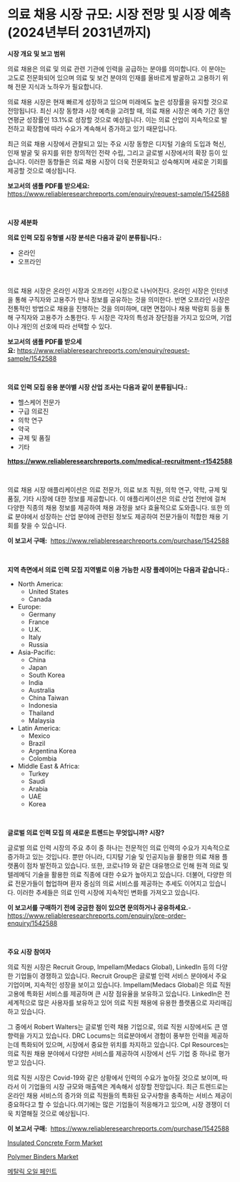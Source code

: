 <p><h1>의료 채용 시장 규모: 시장 전망 및 시장 예측 (2024년부터 2031년까지)</h1></p><p><strong>시장 개요 및 보고 범위</strong></p>
<p><p>의료 채용은 의료 및 의료 관련 기관에 인력을 공급하는 분야를 의미합니다. 이 분야는 고도로 전문화되어 있으며 의료 및 보건 분야의 인재를 올바르게 발굴하고 고용하기 위해 전문 지식과 노하우가 필요합니다.</p><p>의료 채용 시장은 현재 빠르게 성장하고 있으며 미래에도 높은 성장률을 유지할 것으로 전망됩니다. 최신 시장 동향과 시장 예측을 고려할 때, 의료 채용 시장은 예측 기간 동안 연평균 성장률인 13.1%로 성장할 것으로 예상됩니다. 이는 의료 산업이 지속적으로 발전하고 확장함에 따라 수요가 계속해서 증가하고 있기 때문입니다.</p><p>최근 의료 채용 시장에서 관찰되고 있는 주요 시장 동향은 디지털 기술의 도입과 혁신, 인재 발굴 및 유지를 위한 창의적인 전략 수립, 그리고 글로벌 시장에서의 확장 등이 있습니다. 이러한 동향들은 의료 채용 시장이 더욱 전문화되고 성숙해지며 새로운 기회를 제공할 것으로 예상됩니다.</p></p>
<p><strong>보고서의 샘플 PDF를 받으세요:</strong> <a href="https://www.reliableresearchreports.com/enquiry/request-sample/1542588">https://www.reliableresearchreports.com/enquiry/request-sample/1542588</a></p>
<p>&nbsp;</p>
<p><strong>시장 세분화</strong></p>
<p><strong>의료 인력 모집 유형별 시장 분석은 다음과 같이 분류됩니다.:</strong></p>
<p><ul><li>온라인</li><li>오프라인</li></ul></p>
<p>&nbsp;</p>
<p><p>의료 채용 시장은 온라인 시장과 오프라인 시장으로 나뉘어진다. 온라인 시장은 인터넷을 통해 구직자와 고용주가 만나 정보를 공유하는 것을 의미한다. 반면 오프라인 시장은 전통적인 방법으로 채용을 진행하는 것을 의미하며, 대면 면접이나 채용 박람회 등을 통해 구직자와 고용주가 소통한다. 두 시장은 각자의 특성과 장단점을 가지고 있으며, 기업이나 개인의 선호에 따라 선택할 수 있다.</p></p>
<p><strong>보고서의 샘플 PDF를 받으세요:</strong>&nbsp;<a href="https://www.reliableresearchreports.com/enquiry/request-sample/1542588">https://www.reliableresearchreports.com/enquiry/request-sample/1542588</a></p>
<p>&nbsp;</p>
<p><strong> 의료 인력 모집 응용 분야별 시장 산업 조사는 다음과 같이 분류됩니다.:</strong></p>
<p><ul><li>헬스케어 전문가</li><li>구급 의료진</li><li>의학 연구</li><li>약국</li><li>규제 및 품질</li><li>기타</li></ul></p>
<p><strong><a href="https://www.reliableresearchreports.com/medical-recruitment-r1542588">https://www.reliableresearchreports.com/medical-recruitment-r1542588</a></strong></p>
<p>&nbsp;</p>
<p><p>의료 채용 시장 애플리케이션은 의료 전문가, 의료 보조 직원, 의학 연구, 약학, 규제 및 품질, 기타 시장에 대한 정보를 제공합니다. 이 애플리케이션은 의료 산업 전반에 걸쳐 다양한 직종의 채용 정보를 제공하여 채용 과정을 보다 효율적으로 도와줍니다. 또한 의료 분야에서 성장하는 산업 분야에 관련된 정보도 제공하여 전문가들이 적합한 채용 기회를 찾을 수 있습니다.</p></p>
<p><strong>이 보고서 구매:</strong>&nbsp; <a href="https://www.reliableresearchreports.com/purchase/1542588">https://www.reliableresearchreports.com/purchase/1542588</a></p>
<p>&nbsp;</p>
<p><strong>지역 측면에서 의료 인력 모집 지역별로 이용 가능한 시장 플레이어는 다음과 같습니다.:</strong></p>
<p><ul>
    <li>
        North America:
        <ul>
            <li>United States</li>
            <li>Canada</li>
        </ul>
    </li>
    <li>
        Europe:
        <ul>
            <li>Germany</li>
            <li>France</li>
            <li>U.K.</li>
            <li>Italy</li>
            <li>Russia</li>
        </ul>
    </li>
    <li>
        Asia-Pacific:
        <ul>
            <li>China</li>
            <li>Japan</li>
            <li>South Korea</li>
            <li>India</li>
            <li>Australia</li>
            <li>China Taiwan</li>
            <li>Indonesia</li>
            <li>Thailand</li>
            <li>Malaysia</li>
        </ul>
    </li>
    <li>
        Latin America:
        <ul>
            <li>Mexico</li>
            <li>Brazil</li>
            <li>Argentina Korea</li>
            <li>Colombia</li>
        </ul>
    </li>
    <li>
        Middle East & Africa:
        <ul>
            <li>Turkey</li>
            <li>Saudi</li>
            <li>Arabia</li>
            <li>UAE</li>
            <li>Korea</li>
        </ul>
    </li>
    </ul></p>
<p>&nbsp;</p>
<p><strong>글로벌 의료 인력 모집 의 새로운 트렌드는 무엇입니까? 시장?</strong></p>
<p><p>글로벌 의료 인력 시장의 주요 추이 중 하나는 전문적인 의료 인력의 수요가 지속적으로 증가하고 있는 것입니다. 뿐만 아니라, 디지턈 기술 및 인공지능을 활용한 의료 채용 플랫폼이 점차 발전하고 있습니다. 또한, 코로나19 와 같은 대유행으로 인해 원격 의료 및 텔레메딕 기술을 활용한 의료 직종에 대한 수요가 높아지고 있습니다. 더불어, 다양한 의료 전문가들이 협업하며 환자 중심의 의료 서비스를 제공하는 추세도 이어지고 있습니다. 이러한 추세들은 의료 인력 시장에 지속적인 변화를 가져오고 있습니다.</p></p>
<p><strong>이 보고서를 구매하기 전에 궁금한 점이 있으면 문의하거나 공유하세요.</strong>- <a href="https://www.reliableresearchreports.com/enquiry/pre-order-enquiry/1542588">https://www.reliableresearchreports.com/enquiry/pre-order-enquiry/1542588</a></p>
<p>&nbsp;</p>
<p><strong>주요 시장 참여자</strong></p>
<p><p>의료 직원 시장은 Recruit Group, Impellam(Medacs Global), LinkedIn 등의 다양한 기업들이 경쟁하고 있습니다. Recruit Group은 글로벌 인력 서비스 분야에서 주요 기업이며, 지속적인 성장을 보이고 있습니다. Impellam(Medacs Global)은 의료 직원 고용에 특화된 서비스를 제공하며 큰 시장 점유율을 보유하고 있습니다. LinkedIn은 전 세계적으로 많은 사용자를 보유하고 있어 의료 직원 채용에 유용한 플랫폼으로 자리매김하고 있습니다.</p><p>그 중에서 Robert Walters는 글로벌 인력 채용 기업으로, 의료 직원 시장에서도 큰 영향력을 가지고 있습니다. DRC Locums는 의료분야에서 경험이 풍부한 인력을 제공하는데 특화되어 있으며, 시장에서 중요한 위치를 차지하고 있습니다. Cpl Resources는 의료 직원 채용 분야에서 다양한 서비스를 제공하여 시장에서 선두 기업 중 하나로 평가받고 있습니다.</p><p>의료 직원 시장은 Covid-19와 같은 상황에서 인력의 수요가 높아질 것으로 보이며, 따라서 이 기업들의 시장 규모와 매출액은 계속해서 성장할 전망입니다. 최근 트렌드로는 온라인 채용 서비스의 증가와 의료 직원들의 특화된 요구사항을 충족하는 서비스 제공이 중요하다고 할 수 있습니다.여기에는 많은 기업들이 적응해가고 있으며, 시장 경쟁이 더욱 치열해질 것으로 예상됩니다.</p></p>
<p><strong>이 보고서 구매:</strong>&nbsp;&nbsp;<a href="https://www.reliableresearchreports.com/purchase/1542588">https://www.reliableresearchreports.com/purchase/1542588</a></p>
<p><p><a href="https://issuu.com/reportprime-2/docs/insulated-concrete-form-market-size-2030.pptx">Insulated Concrete Form Market</a></p><p><a href="https://issuu.com/reportprime-2/docs/polymer-binders-market-size-2030.pptx">Polymer Binders Market</a></p><p><a href="https://medium.com/@danykakilback/%EA%B8%88%EC%86%8D-%EC%98%A4%EC%9D%BC-%ED%8E%98%EC%9D%B8%ED%8A%B8-%EC%8B%9C%EC%9E%A5-%EB%B6%84%EC%84%9D-%EB%B0%8F-2024%EB%85%84%EB%B6%80%ED%84%B0-2031%EB%85%84%EA%B9%8C%EC%A7%80-%EC%98%88%EC%83%81%EB%90%98%EB%8A%94-%ED%81%AC%EA%B8%B0%EC%97%90-%EB%8C%80%ED%95%9C-%EC%A0%84%EB%A7%9D-4c35653cec9a">메탈릭 오일 페인트</a></p></p>